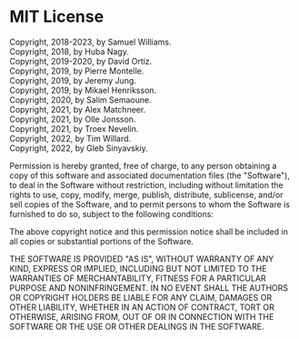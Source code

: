 # MIT License

Copyright, 2018-2023, by Samuel Williams.  
Copyright, 2018, by Huba Nagy.  
Copyright, 2019-2020, by David Ortiz.  
Copyright, 2019, by Pierre Montelle.  
Copyright, 2019, by Jeremy Jung.  
Copyright, 2019, by Mikael Henriksson.  
Copyright, 2020, by Salim Semaoune.  
Copyright, 2021, by Alex Matchneer.  
Copyright, 2021, by Olle Jonsson.  
Copyright, 2021, by Troex Nevelin.  
Copyright, 2022, by Tim Willard.  
Copyright, 2022, by Gleb Sinyavskiy.  

Permission is hereby granted, free of charge, to any person obtaining a copy
of this software and associated documentation files (the "Software"), to deal
in the Software without restriction, including without limitation the rights
to use, copy, modify, merge, publish, distribute, sublicense, and/or sell
copies of the Software, and to permit persons to whom the Software is
furnished to do so, subject to the following conditions:

The above copyright notice and this permission notice shall be included in all
copies or substantial portions of the Software.

THE SOFTWARE IS PROVIDED "AS IS", WITHOUT WARRANTY OF ANY KIND, EXPRESS OR
IMPLIED, INCLUDING BUT NOT LIMITED TO THE WARRANTIES OF MERCHANTABILITY,
FITNESS FOR A PARTICULAR PURPOSE AND NONINFRINGEMENT. IN NO EVENT SHALL THE
AUTHORS OR COPYRIGHT HOLDERS BE LIABLE FOR ANY CLAIM, DAMAGES OR OTHER
LIABILITY, WHETHER IN AN ACTION OF CONTRACT, TORT OR OTHERWISE, ARISING FROM,
OUT OF OR IN CONNECTION WITH THE SOFTWARE OR THE USE OR OTHER DEALINGS IN THE
SOFTWARE.

